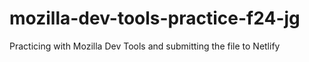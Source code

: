 # mozilla-dev-tools-practice-f24-jg
Practicing with Mozilla Dev Tools and submitting the file to Netlify
